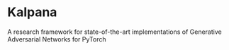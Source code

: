 # Kalpana
A research framework for state-of-the-art implementations of Generative Adversarial Networks for PyTorch
